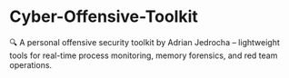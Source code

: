 # Cyber-Offensive-Toolkit
🔍 A personal offensive security toolkit by Adrian Jedrocha – lightweight tools for real-time process monitoring, memory forensics, and red team operations.
